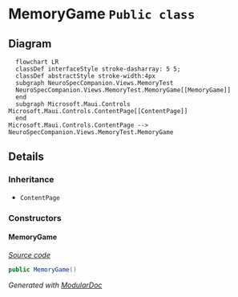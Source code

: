 # MemoryGame `Public class`

## Diagram
```mermaid
  flowchart LR
  classDef interfaceStyle stroke-dasharray: 5 5;
  classDef abstractStyle stroke-width:4px
  subgraph NeuroSpecCompanion.Views.MemoryTest
  NeuroSpecCompanion.Views.MemoryTest.MemoryGame[[MemoryGame]]
  end
  subgraph Microsoft.Maui.Controls
Microsoft.Maui.Controls.ContentPage[[ContentPage]]
  end
Microsoft.Maui.Controls.ContentPage --> NeuroSpecCompanion.Views.MemoryTest.MemoryGame
```

## Details
### Inheritance
 - `ContentPage`

### Constructors
#### MemoryGame
[*Source code*](https://github.com///blob//NeuroSpecCompanion/Views/MemoryTest/MemoryGame.xaml.cs#L42)
```csharp
public MemoryGame()
```

*Generated with* [*ModularDoc*](https://github.com/hailstorm75/ModularDoc)
